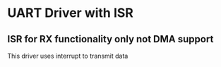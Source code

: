 # UART Driver with ISR
## ISR for RX functionality only not DMA support  
This driver uses interrupt to transmit data